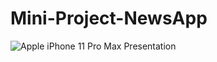 # Mini-Project-NewsApp

![Apple iPhone 11 Pro Max Presentation](https://user-images.githubusercontent.com/118167200/213966929-cc1f03bf-5eda-4462-b8f2-654390c3442b.png)
